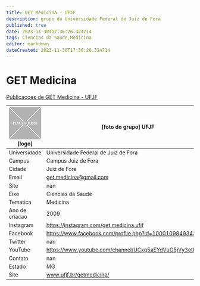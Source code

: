 ```yaml
---
title: GET Medicina - UFJF
description: grupo da Universidade Federal de Juiz de Fora
published: true
date: 2023-11-30T17:36:26.324714
tags: Ciencias da Saude,Medicina
editor: markdown
dateCreated: 2023-11-30T17:36:26.324714
---
```


# GET Medicina

[Publicacoes de GET Medicina - UFJF](/atividade/111GETMedicinaUFJF/feed.md)

| ![placeholder.png](/placeholder.png) [logo] | [foto do grupo] UFJF         |
| ------------------------------------------- | ------------------------------------------------- |
| Universidade                                | Universidade Federal de Juiz de Fora      |
| Campus                                      | Campus Juiz de Fora            |
| Cidade                                      | Juiz de Fora             |
| Email                                       | get.medicina@gmail.com             |
| Site                                        | nan              |
| Eixo                                        | Ciencias da Saude              |
| Tematica                                    | Medicina          |
| Ano de criacao                              | 2009        |
| Instagram                                   | https://instagram.com/get.medicina.ufjf         |
| Facebook                                    | https://www.facebook.com/profile.php?id=100010984934399          |
| Twitter                                     | nan           |
| YouTube                                     | https://www.youtube.com/channel/UCxg5aEYdVuG5jVy3otkW4fA           |
| Contato                                     | nan         |
| Estado                                      |  MG            |
| Site                                        | www.ufjf.br/getmedicina/ |
